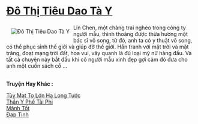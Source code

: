 <a href="https://truyenwiki.net/do-thi-tieu-dao-ta-y.36390/" title="Đô Thị Tiêu Dao Tà Y"><h1>Đô Thị Tiêu Dao Tà Y</h1></a><div style="display:table"><img align="right" style="float: left; padding: 10px;" src="https://truyenwiki.net/a/img/str/src/36390.jpg" alt="Đô Thị Tiêu Dao Tà Y">Lin Chen, một chàng trai nghèo trong công ty người mẫu, thỉnh thoảng được thừa hưởng một bác sĩ vô song, từ đó, anh ta có y thuật vô song, có thể phục sinh thế giới và giúp đỡ thế giới. Hắn tranh với mặt trời và mặt trăng, đoạt mạng trời đất, hoa vui, vây quanh là đủ loại mỹ nữ hàng đầu. Và tất cả chuyện này bắt đầu khi cô người mẫu xinh đẹp gợi cảm đó đưa cho anh một cuốn sách cổ ...</div><p><br><b>Truyện Hay Khác :</b></p><a href="https://truyenwiki.net/tuy-mat-to-lon-ha-long-tuoc.35210/" alt="Tùy Mạt To Lớn Hạ Long Tước">Tùy Mạt To Lớn Hạ Long Tước</a><br/><a href="https://sangtacviet.wordpress.com/2020/10/22/than-y-phe-tai-phi/" alt="Thần Y Phế Tài Phi">Thần Y Phế Tài Phi</a><br/><a href="https://sangtacviet.wordpress.com/2020/10/22/manh-tot/" alt="Mãnh Tốt">Mãnh Tốt</a><br/><a href="https://github.com/nownovels/topcv/tree/master/truyenhay/36040" alt="Đạp Tinh">Đạp Tinh</a><br/>
